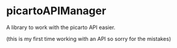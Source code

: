 # picartoAPIManager

A library to work with the picarto API easier.

(this is my first time working with an API so sorry for the mistakes)
